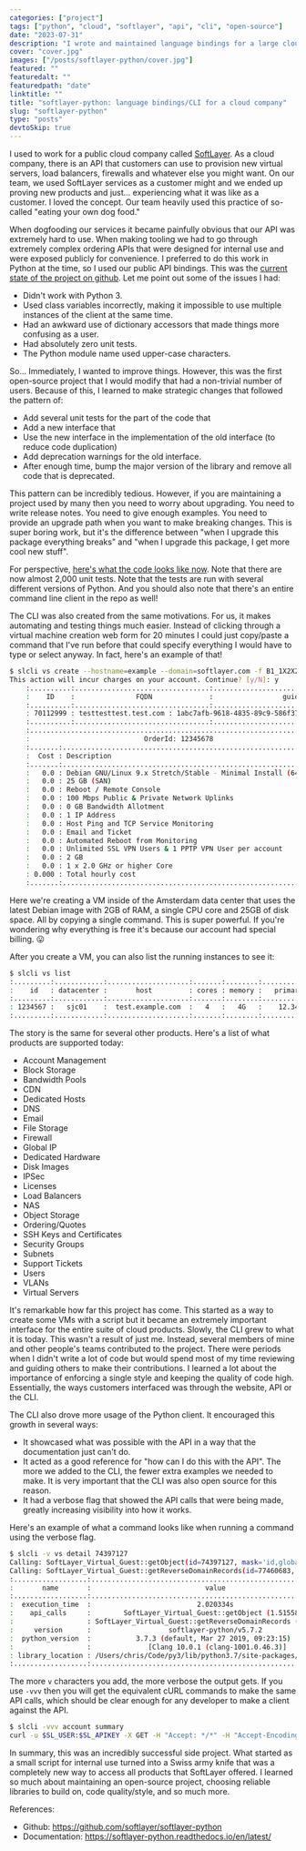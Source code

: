 ```yaml
---
categories: ["project"]
tags: ["python", "cloud", "softlayer", "api", "cli", "open-source"]
date: "2023-07-31"
description: "I wrote and maintained language bindings for a large cloud company. Join me as I reflect on that experience."
cover: "cover.jpg"
images: ["/posts/softlayer-python/cover.jpg"]
featured: ""
featuredalt: ""
featuredpath: "date"
linktitle: ""
title: "softlayer-python: language bindings/CLI for a cloud company"
slug: "softlayer-python"
type: "posts"
devtoSkip: true
---
```


I used to work for a public cloud company called [SoftLayer](https://en.wikipedia.org/wiki/IBM_Cloud#SoftLayer). As a cloud company, there is an API that customers can use to provision new virtual servers, load balancers, firewalls and whatever else you might want. On our team, we used SoftLayer services as a customer might and we ended up proving new products and just... experiencing what it was like as a customer. I loved the concept. Our team heavily used this practice of so-called "eating your own dog food."

When dogfooding our services it became painfully obvious that our API was extremely hard to use. When making tooling we had to go through extremely complex ordering APIs that were designed for internal use and were exposed publicly for convenience. I preferred to do this work in Python at the time, so I used our public API bindings. This was the [current state of the project on github](https://github.com/softlayer/softlayer-python/tree/59b331dd9c33d9582d425be192fd3c2d63368d5d). Let me point out some of the issues I had:

- Didn't work with Python 3.
- Used class variables incorrectly, making it impossible to use multiple instances of the client at the same time.
- Had an awkward use of dictionary accessors that made things more confusing as a user.
- Had absolutely zero unit tests.
- The Python module name used upper-case characters.

So... Immediately, I wanted to improve things. However, this was the first open-source project that I would modify that had a non-trivial number of users. Because of this, I learned to make strategic changes that followed the pattern of:

- Add several unit tests for the part of the code that
- Add a new interface that
- Use the new interface in the implementation of the old interface (to reduce code duplication)
- Add deprecation warnings for the old interface.
- After enough time, bump the major version of the library and remove all code that is deprecated.

This pattern can be incredibly tedious. However, if you are maintaining a project used by many then you need to worry about upgrading. You need to write release notes. You need to give enough examples. You need to provide an upgrade path when you want to make breaking changes. This is super boring work, but it's the difference between "when I upgrade this package everything breaks" and "when I upgrade this package, I get more cool new stuff".

For perspective, [here's what the code looks like now](https://github.com/softlayer/softlayer-python). Note that there are now almost 2,000 unit tests. Note that the tests are run with several different versions of Python. And you should also note that there's an entire command line client in the repo as well!

The CLI was also created from the same motivations. For us, it makes automating and testing things much easier. Instead of clicking through a virtual machine creation web form for 20 minutes I could just copy/paste a command that I've run before that could specify everything I would have to type or select anyway. In fact, here's an example of that!

```bash
$ slcli vs create --hostname=example --domain=softlayer.com -f B1_1X2X25 -o DEBIAN_LATEST_64  --datacenter=ams01 --billing=hourly
This action will incur charges on your account. Continue? [y/N]: y
    :..........:.................................:......................................:...........................:
    :    ID    :               FQDN              :                 guid                 :         Order Date        :
    :..........:.................................:......................................:...........................:
    : 70112999 : testtesttest.test.com : 1abc7afb-9618-4835-89c9-586f3711d8ea : 2019-01-30T17:16:58-06:00 :
    :..........:.................................:......................................:...........................:
    :.........................................................................:
    :                            OrderId: 12345678                            :
    :.......:.................................................................:
    :  Cost : Description                                                     :
    :.......:.................................................................:
    :   0.0 : Debian GNU/Linux 9.x Stretch/Stable - Minimal Install (64 bit)  :
    :   0.0 : 25 GB (SAN)                                                     :
    :   0.0 : Reboot / Remote Console                                         :
    :   0.0 : 100 Mbps Public & Private Network Uplinks                       :
    :   0.0 : 0 GB Bandwidth Allotment                                        :
    :   0.0 : 1 IP Address                                                    :
    :   0.0 : Host Ping and TCP Service Monitoring                            :
    :   0.0 : Email and Ticket                                                :
    :   0.0 : Automated Reboot from Monitoring                                :
    :   0.0 : Unlimited SSL VPN Users & 1 PPTP VPN User per account           :
    :   0.0 : 2 GB                                                            :
    :   0.0 : 1 x 2.0 GHz or higher Core                                      :
    : 0.000 : Total hourly cost                                               :
    :.......:.................................................................:
```

Here we're creating a VM inside of the Amsterdam data center that uses the latest Debian image with 2GB of RAM, a single CPU core and 25GB of disk space. All by copying a single command. This is super powerful. If you're wondering why everything is free it's because our account had special billing. 😛

After you create a VM, you can also list the running instances to see it:
```bash
$ slcli vs list
:.........:............:....................:.......:........:................:..............:....................:
:    id   : datacenter :       host         : cores : memory :   primary_ip   :  backend_ip  : active_transaction :
:.........:............:....................:.......:........:................:..............:....................:
: 1234567 :   sjc01    :  test.example.com  :   4   :   4G   :    12.34.56    :   65.43.21   :         -          :
:.........:............:....................:.......:........:................:..............:....................:
```

The story is the same for several other products. Here's a list of what products are supported today:

- Account Management
- Block Storage
- Bandwidth Pools
- CDN
- Dedicated Hosts
- DNS
- Email
- File Storage
- Firewall
- Global IP
- Dedicated Hardware
- Disk Images
- IPSec
- Licenses
- Load Balancers
- NAS
- Object Storage
- Ordering/Quotes
- SSH Keys and Certificates
- Security Groups
- Subnets
- Support Tickets
- Users
- VLANs
- Virtual Servers

It's remarkable how far this project has come. This started as a way to create some VMs with a script but it became an extremely important interface for the entire suite of cloud products. Slowly, the CLI grew to what it is today. This wasn't a result of just me. Instead, several members of mine and other people's teams contributed to the project. There were periods when I didn't write a lot of code but would spend most of my time reviewing and guiding others to make their contributions. I learned a lot about the importance of enforcing a single style and keeping the quality of code high. Essentially, the ways customers interfaced was through the website, API or the CLI.

The CLI also drove more usage of the Python client. It encouraged this growth in several ways:

- It showcased what was possible with the API in a way that the documentation just can't do.
- It acted as a good reference for "how can I do this with the API". The more we added to the CLI, the fewer extra examples we needed to make. It is very important that the CLI was also open source for this reason.
- It had a verbose flag that showed the API calls that were being made, greatly increasing visibility into how it works.

Here's an example of what a command looks like when running a command using the verbose flag.
```bash
$ slcli -v vs detail 74397127
Calling: SoftLayer_Virtual_Guest::getObject(id=74397127, mask='id,globalIdentifier,fullyQualifiedDomainName,hostname,domain', filter='None', args=(), limit=None, offset=None))
Calling: SoftLayer_Virtual_Guest::getReverseDomainRecords(id=77460683, mask='', filter='None', args=(), limit=None, offset=None))
:..................:..............................................................:
:       name       :                            value                             :
:..................:..............................................................:
:  execution_time  :                          2.020334s                           :
:    api_calls     :        SoftLayer_Virtual_Guest::getObject (1.515583s)        :
:                  : SoftLayer_Virtual_Guest::getReverseDomainRecords (0.494480s) :
:     version      :                   softlayer-python/v5.7.2                    :
:  python_version  :           3.7.3 (default, Mar 27 2019, 09:23:15)             :
:                  :              [Clang 10.0.1 (clang-1001.0.46.3)]              :
: library_location : /Users/chris/Code/py3/lib/python3.7/site-packages/SoftLayer  :
:..................:..............................................................:
```

The more `v` characters you add, the more verbose the output gets. If you use `-vvv` then you will get the equivalent cURL commands to make the same API calls, which should be clear enough for any developer to make a client against the API.

```bash
$ slcli -vvv account summary
curl -u $SL_USER:$SL_APIKEY -X GET -H "Accept: */*" -H "Accept-Encoding: gzip, deflate, compress"  'https://api.softlayer.com/rest/v3.1/SoftLayer_Account/getObject.json?objectMask=mask%5B%0A++++++++++++nextInvoiceTotalAmount%2C%0A++++++++++++pendingInvoice%5BinvoiceTotalAmount%5D%2C%0A++++++++++++blockDeviceTemplateGroupCount%2C%0A++++++++++++dedicatedHostCount%2C%0A++++++++++++domainCount%2C%0A++++++++++++hardwareCount%2C%0A++++++++++++networkStorageCount%2C%0A++++++++++++openTicketCount%2C%0A++++++++++++networkVlanCount%2C%0A++++++++++++subnetCount%2C%0A++++++++++++userCount%2C%0A++++++++++++virtualGuestCount%0A++++++++++++%5D'
```

In summary, this was an incredibly successful side project. What started as a small script for internal use turned into a Swiss army knife that was a completely new way to access all products that SoftLayer offered. I learned so much about maintaining an open-source project, choosing reliable libraries to build on, code quality/style, and so much more.

References:
- Github: https://github.com/softlayer/softlayer-python
- Documentation: https://softlayer-python.readthedocs.io/en/latest/

